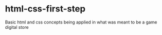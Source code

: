 # html-css-first-step
Basic html and css concepts being applied in what was meant to be a game digital store
